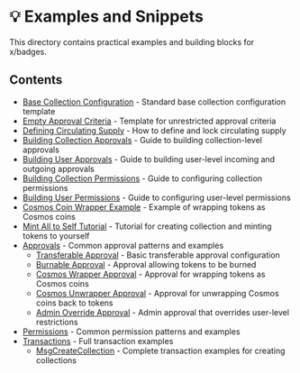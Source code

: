 # 💡 Examples and Snippets

This directory contains practical examples and building blocks for x/badges.

## Contents

* [Base Collection Configuration](base-collection-details.md) - Standard base collection configuration template
* [Empty Approval Criteria](empty-approval-criteria.md) - Template for unrestricted approval criteria
* [Defining Circulating Supply](defining-circulating-supply.md) - How to define and lock circulating supply
* [Building Collection Approvals](building-collection-approvals.md) - Guide to building collection-level approvals
* [Building User Approvals](building-user-approvals.md) - Guide to building user-level incoming and outgoing approvals
* [Building Collection Permissions](building-collection-permissions.md) - Guide to configuring collection permissions
* [Building User Permissions](building-user-permissions.md) - Guide to configuring user-level permissions
* [Cosmos Coin Wrapper Example](cosmos-coin-wrapper-example.md) - Example of wrapping tokens as Cosmos coins
* [Mint All to Self Tutorial](mint-all-to-self-tutorial.md) - Tutorial for creating collection and minting tokens to yourself
* [Approvals](approvals/) - Common approval patterns and examples
  * [Transferable Approval](approvals/transferable-approval.md) - Basic transferable approval configuration
  * [Burnable Approval](approvals/burnable-approval.md) - Approval allowing tokens to be burned
  * [Cosmos Wrapper Approval](approvals/cosmos-wrapper-approval.md) - Approval for wrapping tokens as Cosmos coins
  * [Cosmos Unwrapper Approval](approvals/cosmos-unwrapper-approval.md) - Approval for unwrapping Cosmos coins back to tokens
  * [Admin Override Approval](approvals/admin-override-approval.md) - Admin approval that overrides user-level restrictions
* [Permissions](permissions/) - Common permission patterns and examples
* [Transactions](txs/) - Full transaction examples
  * [MsgCreateCollection](txs/msgcreatecollection/) - Complete transaction examples for creating collections
